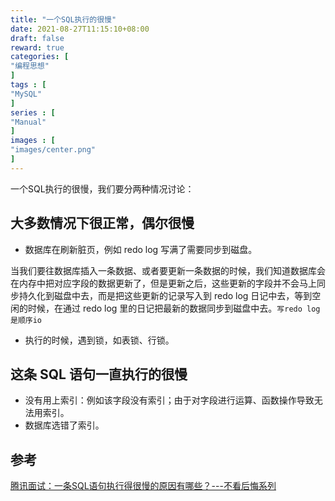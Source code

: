 ```yaml
---
title: "一个SQL执行的很慢"
date: 2021-08-27T11:15:10+08:00
draft: false
reward: true
categories: [
"编程思想"
]
tags : [
"MySQL"
]
series : [
"Manual"
]
images : [
"images/center.png"
]
---
```


[comment]: <> "# 一个SQL执行的很慢"

一个SQL执行的很慢，我们要分两种情况讨论：

## 大多数情况下很正常，偶尔很慢

- 数据库在刷新脏页，例如 redo log 写满了需要同步到磁盘。

当我们要往数据库插入一条数据、或者要更新一条数据的时候，我们知道数据库会在内存中把对应字段的数据更新了，但是更新之后，这些更新的字段并不会马上同步持久化到磁盘中去，而是把这些更新的记录写入到 redo log 日记中去，等到空闲的时候，在通过 redo log 里的日记把最新的数据同步到磁盘中去。`写redo log是顺序io`

- 执行的时候，遇到锁，如表锁、行锁。

## 这条 SQL 语句一直执行的很慢

- 没有用上索引：例如该字段没有索引；由于对字段进行运算、函数操作导致无法用索引。
- 数据库选错了索引。

## 参考

[腾讯面试：一条SQL语句执行得很慢的原因有哪些？---不看后悔系列](https://mp.weixin.qq.com/s?__biz=Mzg2OTA0Njk0OA==&mid=2247485185&idx=1&sn=66ef08b4ab6af5757792223a83fc0d45&chksm=cea248caf9d5c1dc72ec8a281ec16aa3ec3e8066dbb252e27362438a26c33fbe842b0e0adf47&token=79317275&lang=zh_CN#rd)
